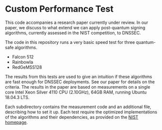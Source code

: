 # Custom Performance Test

This code accompanies a research paper currently under review.
In our paper, we discuss to what extend we can apply post-quantum signing algorithms, currently assessed in the NIST competition, to DNSSEC.

The code in this repository runs a very basic speed test for three quantum-safe algorithms. 

- Falcon 512
- RainbowIa
- RedGeMSS128

The results from this tests are used to give an intuition if these algorithms are fast enough for DNSSEC deployments. See our paper for details on the criteria. The results in the paper are based on measurements on a single core Intel Xeon Silver 4110 CPU (2.10GHz), 64GB RAM, running Ubuntu 18.04.3 LTS.

Each subdirectory contains the measurement code and an additional file, describing how to set it up.
Each test require the optimized implementations of the algorithms and their dependencies, as provided on the [NIST homepage](https://csrc.nist.gov/projects/post-quantum-cryptography/round-2-submissions).

